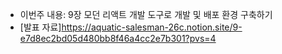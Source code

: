 - 이번주 내용: 9장 모던 리액트 개발 도구로 개발 및 배포 환경 구축하기
- [발표 자료]https://aquatic-salesman-26c.notion.site/9-e7d8ec2bd05d480bb8f46a4cc2e7b301?pvs=4
